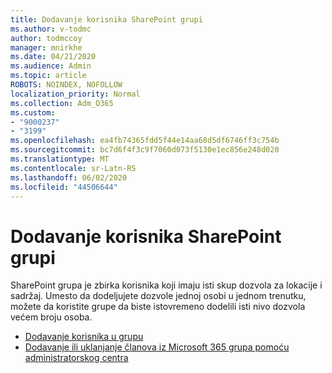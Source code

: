 ```yaml
---
title: Dodavanje korisnika SharePoint grupi
ms.author: v-todmc
author: todmccoy
manager: mnirkhe
ms.date: 04/21/2020
ms.audience: Admin
ms.topic: article
ROBOTS: NOINDEX, NOFOLLOW
localization_priority: Normal
ms.collection: Adm_O365
ms.custom:
- "9000237"
- "3199"
ms.openlocfilehash: ea4fb74365fdd5f44e14aa68d5df6746ff3c754b
ms.sourcegitcommit: bc7d6f4f3c9f7060d073f5130e1ec856e248d020
ms.translationtype: MT
ms.contentlocale: sr-Latn-RS
ms.lasthandoff: 06/02/2020
ms.locfileid: "44506644"
---
```

# <a name="add-users-to-a-sharepoint-group"></a>Dodavanje korisnika SharePoint grupi

SharePoint grupa je zbirka korisnika koji imaju isti skup dozvola za lokacije i sadržaj. Umesto da dodeljujete dozvole jednoj osobi u jednom trenutku, možete da koristite grupe da biste istovremeno dodelili isti nivo dozvola većem broju osoba.

- [Dodavanje korisnika u grupu](https://docs.microsoft.com/sharepoint/customize-sharepoint-site-permissions#add-users-to-a-group)
- [Dodavanje ili uklanjanje članova iz Microsoft 365 grupa pomoću administratorskog centra](https://docs.microsoft.com/microsoft-365/admin/create-groups/add-or-remove-members-from-groups)